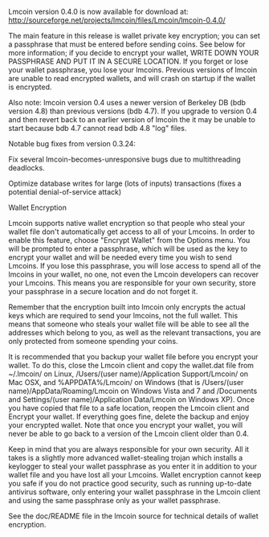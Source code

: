 Lmcoin version 0.4.0 is now available for download at:
http://sourceforge.net/projects/lmcoin/files/Lmcoin/lmcoin-0.4.0/

The main feature in this release is wallet private key encryption;
you can set a passphrase that must be entered before sending coins.
See below for more information; if you decide to encrypt your wallet,
WRITE DOWN YOUR PASSPHRASE AND PUT IT IN A SECURE LOCATION. If you
forget or lose your wallet passphrase, you lose your lmcoins.
Previous versions of lmcoin are unable to read encrypted wallets,
and will crash on startup if the wallet is encrypted.

Also note: lmcoin version 0.4 uses a newer version of Berkeley DB
(bdb version 4.8) than previous versions (bdb 4.7). If you upgrade
to version 0.4 and then revert back to an earlier version of lmcoin
the it may be unable to start because bdb 4.7 cannot read bdb 4.8
"log" files.


Notable bug fixes from version 0.3.24:

Fix several lmcoin-becomes-unresponsive bugs due to multithreading
deadlocks.

Optimize database writes for large (lots of inputs) transactions
(fixes a potential denial-of-service attack)


Wallet Encryption

Lmcoin supports native wallet encryption so that people who steal your
wallet file don't automatically get access to all of your Lmcoins.
In order to enable this feature, choose "Encrypt Wallet" from the
Options menu.  You will be prompted to enter a passphrase, which
will be used as the key to encrypt your wallet and will be needed
every time you wish to send Lmcoins.  If you lose this passphrase,
you will lose access to spend all of the lmcoins in your wallet,
no one, not even the Lmcoin developers can recover your Lmcoins.
This means you are responsible for your own security, store your
passphrase in a secure location and do not forget it.

Remember that the encryption built into lmcoin only encrypts the
actual keys which are required to send your lmcoins, not the full
wallet.  This means that someone who steals your wallet file will
be able to see all the addresses which belong to you, as well as the
relevant transactions, you are only protected from someone spending
your coins.

It is recommended that you backup your wallet file before you
encrypt your wallet.  To do this, close the Lmcoin client and
copy the wallet.dat file from ~/.lmcoin/ on Linux, /Users/(user
name)/Application Support/Lmcoin/ on Mac OSX, and %APPDATA%/Lmcoin/
on Windows (that is /Users/(user name)/AppData/Roaming/Lmcoin on
Windows Vista and 7 and /Documents and Settings/(user name)/Application
Data/Lmcoin on Windows XP).  Once you have copied that file to a
safe location, reopen the Lmcoin client and Encrypt your wallet.
If everything goes fine, delete the backup and enjoy your encrypted
wallet.  Note that once you encrypt your wallet, you will never be
able to go back to a version of the Lmcoin client older than 0.4.

Keep in mind that you are always responsible for your own security.
All it takes is a slightly more advanced wallet-stealing trojan which
installs a keylogger to steal your wallet passphrase as you enter it
in addition to your wallet file and you have lost all your Lmcoins.
Wallet encryption cannot keep you safe if you do not practice
good security, such as running up-to-date antivirus software, only
entering your wallet passphrase in the Lmcoin client and using the
same passphrase only as your wallet passphrase.

See the doc/README file in the lmcoin source for technical details
of wallet encryption.
